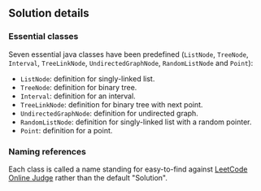 Solution details
----------------
### Essential classes
Seven essential java classes have been predefined (`ListNode`, `TreeNode`, `Interval`, `TreeLinkNode`, `UndirectedGraphNode`, `RandomListNode` and `Point`):

* `ListNode`: definition for singly-linked list.
* `TreeNode`: definition for binary tree.
* `Interval`: definition for an interval.
* `TreeLinkNode`: definition for binary tree with next point.
* `UndirectedGraphNode`: definition for undirected graph.
* `RandomListNode`: definition for singly-linked list with a random pointer.
* `Point`: definition for a point.

### Naming references
Each class is called a name standing for easy-to-find against [LeetCode Online Judge][] rather than the default "Solution".

[LeetCode Online Judge]: http://oj.leetcode.com/problems/
